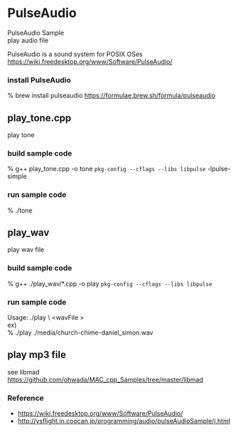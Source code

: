 PulseAudio
===============

PulseAudio Sample <br/>
play audio file <br/>

PulseAudio is a sound system for POSIX OSes <br/>
https://wiki.freedesktop.org/www/Software/PulseAudio/ <br/>

### install PulseAudio
% brew install pulseaudio
https://formulae.brew.sh/formula/pulseaudio

##  play_tone.cpp <br/>
play tone <br/>

### build sample code 
% g++ play_tone.cpp -o tone `pkg-config --cflags --libs libpulse`  -lpulse-simple <br/>

### run sample code 
% ./tone  <br/>

## play_wav <br/>
play wav file <br/>

### build sample code 
% g++ ./play_wav/*.cpp -o play `pkg-config --cflags --libs libpulse`

### run sample code 
Usage: ./play \ <wavFile \> <br/> 
ex) <br/>
% ./play ./media/church-chime-daniel_simon.wav <br/>

## play mp3 file
see libmad <br/>
https://github.com/ohwada/MAC_cpp_Samples/tree/master/libmad <br/>

### Reference <br/>
- https://wiki.freedesktop.org/www/Software/PulseAudio/
- http://ysflight.in.coocan.jp/programming/audio/pulseAudioSample/j.html

